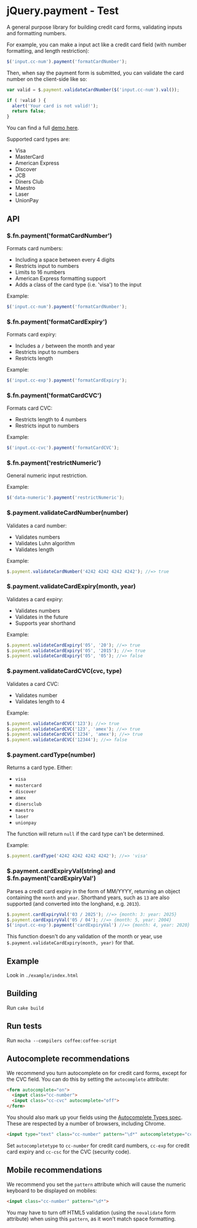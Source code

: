 # jQuery.payment - Test

A general purpose library for building credit card forms, validating inputs and formatting numbers.

For example, you can make a input act like a credit card field (with number formatting, and length restriction):

``` javascript
$('input.cc-num').payment('formatCardNumber');
```

Then, when say the payment form is submitted, you can validate the card number on the client-side like so:

``` javascript
var valid = $.payment.validateCardNumber($('input.cc-num').val());

if ( !valid ) {
  alert('Your card is not valid!');
  return false;
}
```

You can find a full [demo here](http://stripe.github.com/jquery.payment/example).

Supported card types are:

* Visa
* MasterCard
* American Express
* Discover
* JCB
* Diners Club
* Maestro
* Laser
* UnionPay

## API

### $.fn.payment('formatCardNumber')

Formats card numbers:

* Including a space between every 4 digits
* Restricts input to numbers
* Limits to 16 numbers
* American Express formatting support
* Adds a class of the card type (i.e. 'visa') to the input

Example:

``` javascript
$('input.cc-num').payment('formatCardNumber');
```

### $.fn.payment('formatCardExpiry')

Formats card expiry:

* Includes a `/` between the month and year
* Restricts input to numbers
* Restricts length

Example:

``` javascript
$('input.cc-exp').payment('formatCardExpiry');
```

### $.fn.payment('formatCardCVC')

Formats card CVC:

* Restricts length to 4 numbers
* Restricts input to numbers

Example:

``` javascript
$('input.cc-cvc').payment('formatCardCVC');
```

### $.fn.payment('restrictNumeric')

General numeric input restriction.

Example:

``` javascript
$('data-numeric').payment('restrictNumeric');
```

### $.payment.validateCardNumber(number)

Validates a card number:

* Validates numbers
* Validates Luhn algorithm
* Validates length

Example:

``` javascript
$.payment.validateCardNumber('4242 4242 4242 4242'); //=> true
```

### $.payment.validateCardExpiry(month, year)

Validates a card expiry:

* Validates numbers
* Validates in the future
* Supports year shorthand

Example:

``` javascript
$.payment.validateCardExpiry('05', '20'); //=> true
$.payment.validateCardExpiry('05', '2015'); //=> true
$.payment.validateCardExpiry('05', '05'); //=> false
```

### $.payment.validateCardCVC(cvc, type)

Validates a card CVC:

* Validates number
* Validates length to 4

Example:

``` javascript
$.payment.validateCardCVC('123'); //=> true
$.payment.validateCardCVC('123', 'amex'); //=> true
$.payment.validateCardCVC('1234', 'amex'); //=> true
$.payment.validateCardCVC('12344'); //=> false
```

### $.payment.cardType(number)

Returns a card type. Either:

* `visa`
* `mastercard`
* `discover`
* `amex`
* `dinersclub`
* `maestro`
* `laser`
* `unionpay`

The function will return `null` if the card type can't be determined.

Example:

``` javascript
$.payment.cardType('4242 4242 4242 4242'); //=> 'visa'
```

### $.payment.cardExpiryVal(string) and $.fn.payment('cardExpiryVal')

Parses a credit card expiry in the form of MM/YYYY, returning an object containing the `month` and `year`. Shorthand years, such as `13` are also supported (and converted into the longhand, e.g. `2013`).

``` javascript
$.payment.cardExpiryVal('03 / 2025'); //=> {month: 3: year: 2025}
$.payment.cardExpiryVal('05 / 04'); //=> {month: 5, year: 2004}
$('input.cc-exp').payment('cardExpiryVal') //=> {month: 4, year: 2020}
```

This function doesn't do any validation of the month or year, use `$.payment.validateCardExpiry(month, year)` for that.

## Example

Look in `./example/index.html`

## Building

Run `cake build`

## Run tests

Run `mocha --compilers coffee:coffee-script`

## Autocomplete recommendations

We recommend you turn autocomplete on for credit card forms, except for the CVC field. You can do this by setting the `autocomplete` attribute:

``` html
<form autocomplete="on">
  <input class="cc-number">
  <input class="cc-cvc" autocomplete="off">
</form>
```

You should also mark up your fields using the [Autocomplete Types spec](http://wiki.whatwg.org/wiki/Autocomplete_Types). These are respected by a number of browsers, including Chrome.

``` html
<input type="text" class="cc-number" pattern="\d*" autocompletetype="cc-number" placeholder="Card number" required>
```

Set `autocompletetype` to `cc-number` for credit card numbers, `cc-exp` for credit card expiry and `cc-csc` for the CVC (security code).

## Mobile recommendations

We recommend you set the `pattern` attribute which will cause the numeric keyboard to be displayed on mobiles:

``` html
<input class="cc-number" pattern="\d*">
```

You may have to turn off HTML5 validation (using the `novalidate` form attribute) when using this `pattern`, as it won't match space formatting.
